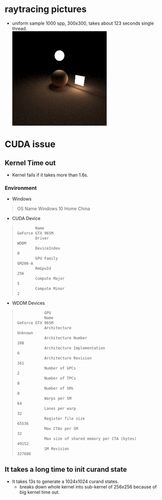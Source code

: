 # raytracing pictures
- uniform sample 1000 spp, 300x300, takes about 123 seconds single thread.   
   ![result](raytracingthenextweek/image/image-300-300-1000-122.png)   

# CUDA issue

## Kernel Time out
- Kernel fails if it takes more than 1.6s.

### Environment
- Windows
>  OS Name                                                                 Windows 10 Home China

-  CUDA Device
>             Name                                                                GeForce GTX 965M
>             Driver                                                              WDDM
>             DeviceIndex                                                         0
>             GPU Family                                                          GM206-A
>             RmGpuId                                                             256
>             Compute Major                                                       5
>             Compute Minor                                                       2


- WDDM Devices

>                 GPU
>                 Name                                                            GeForce GTX 965M
>                 Architecture                                                    Unknown
>                 Architecture Number                                             288
>                 Architecture Implementation                                     6
>                 Architecture Revision                                           161
>                 Number of GPCs                                                  2
>                 Number of TPCs                                                  8
>                 Number of SMs                                                   8
>                 Warps per SM                                                    64
>                 Lanes per warp                                                  32
>                 Register file size                                              65536
>                 Max CTAs per SM                                                 32
>                 Max size of shared memory per CTA (bytes)                       49152
>                 SM Revision                                                     327680

## It takes a long time to init curand state
- It takes 13s to generate a 1024x1024 curand states.
  - breaks down whole kernel into sub-kernel of 256x256 because of big kernel time out.

